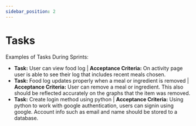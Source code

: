 ```yaml
---
sidebar_position: 2
---
```


# Tasks
Examples of Tasks During Sprints:
- **Task:** User can view food log | **Acceptance Criteria:** On activity page user is able to see their log that includes recent meals chosen.
- **Task:** Food log updates properly when a meal or ingredient is removed | **Acceptance Criteria:** User can remove a meal or ingredient. This also should be reflected accurately on the graphs that the item was removed.
- **Task:** Create login method using python | **Acceptance Criteria:** Using python to work with google authentication, users can signin using google. Account info such as email and name should be stored to a database.
